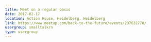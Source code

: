 ```yaml
---
title: Meet on a regular basis
date: 2017-02-17
location: Action House, Heidelberg, Heidelberg
link: https://www.meetup.com/back-to-the-future/events/237632770/
usergroup: smalltalkrn
type: usergroup
---
```

